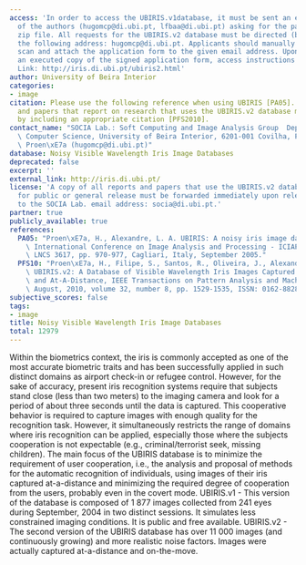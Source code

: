 ```yaml
---
access: 'In order to access the UBIRIS.v1database, it must be sent an email to one
  of the authors (hugomcp@di.ubi.pt, lfbaa@di.ubi.pt) asking for the password of the
  zip file. All requests for the UBIRIS.v2 database must be directed (by email) to
  the following address: hugomcp@di.ubi.pt. Applicants should manually fill, sign,
  scan and attach the application form to the given email address. Upon receipt of
  an executed copy of the signed application form, access instructions will be given.
  Link: http://iris.di.ubi.pt/ubiris2.html'
author: University of Beira Interior
categories:
- image
citation: Please use the following reference when using UBIRIS [PA05]. All documents
  and papers that report on research that uses the UBIRIS.v2 database must database
  by including an appropriate citation [PFS2010].
contact_name: "SOCIA Lab.: Soft Computing and Image Analysis Group  Department of\
  \ Computer Science, University of Beira Interior, 6201-001 Covilha, Portugal Hugo\
  \ Proen\xE7a (hugomcp@di.ubi.pt)"
database: Noisy Visible Wavelength Iris Image Databases
deprecated: false
excerpt: ''
external_link: http://iris.di.ubi.pt/
license: 'A copy of all reports and papers that use the UBIRIS.v2 database and are
  for public or general release must be forwarded immediately upon release or publication
  to the SOCIA Lab. email address: socia@di.ubi.pt.'
partner: true
publicly_available: true
references:
  PA05: "Proen\xE7a, H., Alexandre, L. A. UBIRIS: A noisy iris image database, 13th\
    \ International Conference on Image Analysis and Processing - ICIAP 2005, Springer,\
    \ LNCS 3617, pp. 970-977, Cagliari, Italy, September 2005."
  PFS10: "Proen\xE7a, H., Filipe, S., Santos, R., Oliveira, J., Alexandre, L.A. The\
    \ UBIRIS.v2: A Database of Visible Wavelength Iris Images Captured On-The-Move\
    \ and At-A-Distance, IEEE Transactions on Pattern Analysis and Machine Intelligence,\
    \ August, 2010, volume 32, number 8, pp. 1529-1535, ISSN: 0162-8828."
subjective_scores: false
tags:
- image
title: Noisy Visible Wavelength Iris Image Databases
total: 12979
---
```


Within the biometrics context, the iris is commonly accepted as one of the most accurate biometric traits and has been successfully applied in such distinct domains as airport check-in or refugee control. However, for the sake of accuracy, present iris recognition systems require that subjects stand close (less than two meters) to the imaging camera and look for a period of about three seconds until the data is captured. This cooperative behavior is required to capture images with enough quality for the recognition task. However, it simultaneously restricts the range of domains where iris recognition can be applied, especially those where the subjects cooperation is not expectable (e.g., criminal/terrorist seek, missing children). The main focus of the UBIRIS database is to minimize the requirement of user cooperation, i.e., the analysis and proposal of methods for the automatic recognition of individuals, using images of their iris captured at-a-distance and minimizing the required degree of cooperation from the users, probably even in the covert mode.
UBIRIS.v1 - This version of the database is composed of 1 877 images collected from 241 eyes during September, 2004 in two distinct sessions. It simulates less constrained imaging conditions. It is public and free available.
UBIRIS.v2 - The second version of the UBIRIS database has over 11 000 images (and continuously growing) and more realistic noise factors. Images were actually captured at-a-distance and on-the-move.